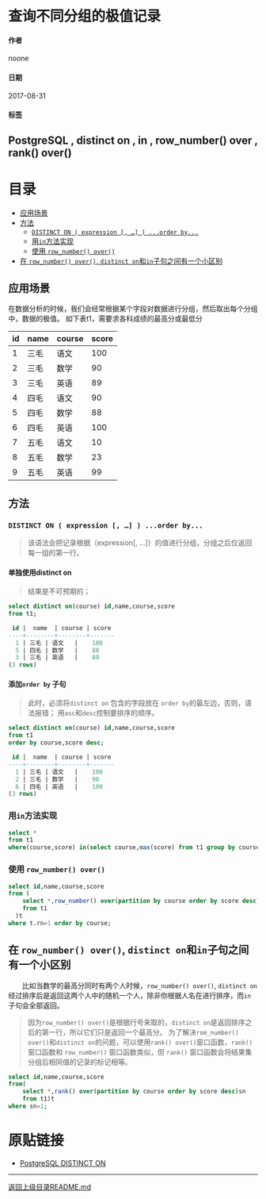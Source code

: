 # 查询不同分组的极值记录

#### 作者
noone

#### 日期
2017-08-31

#### 标签
PostgreSQL , distinct on , in , row_number() over ,
rank() over()
---
# 目录


<!-- toc orderedList:0 depthFrom:2 depthTo:3 -->

* [应用场景](#应用场景)
* [方法](#方法)
  * [`DISTINCT ON ( expression [, …] ) ...order by...`](#distinct-on-expression-order-by)
  * [用`in`方法实现](#用in方法实现)
  * [使用 `row_number() over()`](#使用-row_number-over)
* [在 `row_number() over()`, `distinct on`和`in`子句之间有一个小区别](#在-row_number-over-distinct-on和in子句之间有一个小区别)

<!-- tocstop -->
## 应用场景
在数据分析的时候，我们会经常根据某个字段对数据进行分组，然后取出每个分组中，数据的极值。
如下表t1，需要求各科成绩的最高分或最低分

| id  | name | course | score |
| --- | ---- | ------ | ----- |
| 1   | 三毛 | 语文   | 100   |
| 2   | 三毛 | 数学   | 90    |
| 3   | 三毛 | 英语   | 89    |
| 4   | 四毛 | 语文   | 90    |
| 5   | 四毛 | 数学   | 88    |
| 6   | 四毛 | 英语   | 100   |
| 7   | 五毛 | 语文   | 10    |
| 8   | 五毛 | 数学   | 23    |
| 9   | 五毛 | 英语   | 99    |

## 方法
### `DISTINCT ON ( expression [, …] ) ...order by...`

> 该语法会把记录根据（expression[, …]）的值进行分组，分组之后仅返回每一组的第一行。

#### 单独使用distinct on

> 结果是不可预期的；

```sql
select distinct on(course) id,name,course,score
from t1;

 id |  name  | course | score
----+--------+--------+-------
  1 | 三毛 | 语文   |    100
  5 | 四毛 | 数学   |    88
  3 | 三毛 | 英语   |    89
(3 rows)
```

#### 添加`order by` 子句
> 此时，必须将`distinct on` 包含的字段放在 `order by`的最左边，否则，语法报错；
> 用`asc`和`desc`控制要排序的顺序。

```sql
select distinct on(course) id,name,course,score
from t1
order by course,score desc;

 id |  name  | course | score
----+--------+--------+-------
  1 | 三毛 | 语文   |    100
  2 | 三毛 | 数学   |    90
  6 | 四毛 | 英语   |    100
(3 rows)
```

### 用`in`方法实现
```sql
select *
from t1
where(course,score) in(select course,max(score) from t1 group by course);
```

### 使用 `row_number() over()`
```sql
select id,name,course,score
from (
    select *,row_number() over(partition by course order by score desc)rn
    from t1
  )t
where t.rn=1 order by course;
```
## 在 `row_number() over()`, `distinct on`和`in`子句之间有一个小区别
　　比如当数学的最高分同时有两个人时候，`row_number() over()`, `distinct on`经过排序后是返回这两个人中的随机一个人，除非你根据人名在进行排序，而`in`子句会全部返回。
> 因为`row_number() over()`是根据行号来取的，`distinct on`是返回排序之后的第一行，所以它们只是返回一个最高分。
> 为了解决`rom_number() over()`和`distinct on`的问题，可以使用`rank() over()`窗口函数，`rank()`窗口函数和 `row_number()` 窗口函数类似，但 `rank()` 窗口函数会将结果集分组后相同值的记录的标记相等。

```sql
select id,name,course,score
from(
    select *,rank() over(partition by course order by score desc)sn
    from t1)t
where sn=1;
```

# 原贴链接
- [PostgreSQL DISTINCT ON](http://blog.csdn.net/luojinbai/article/details/45091839)

----
[返回上级目录README.md](../README.md)
